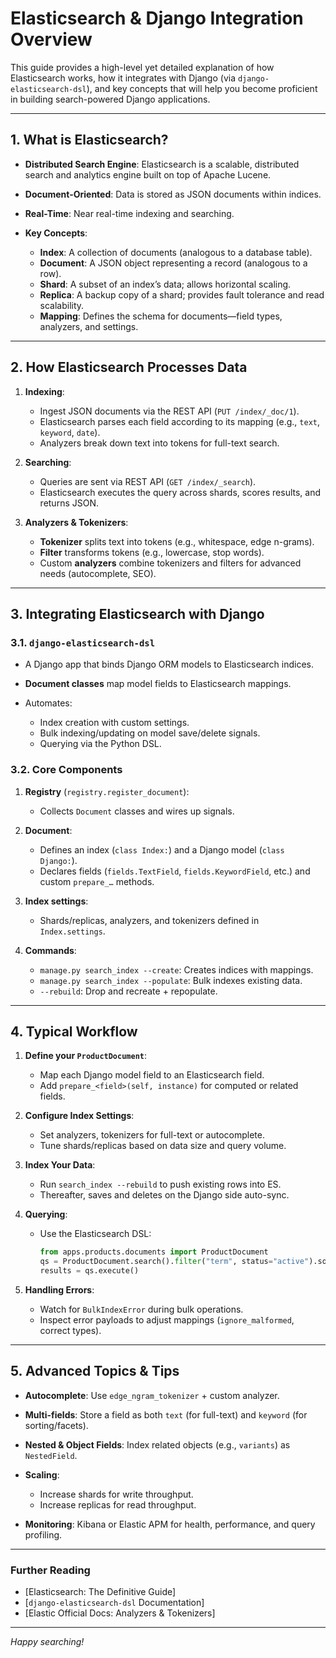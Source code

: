 # Elasticsearch & Django Integration Overview

This guide provides a high-level yet detailed explanation of how Elasticsearch works, how it integrates with Django (via `django-elasticsearch-dsl`), and key concepts that will help you become proficient in building search-powered Django applications.

---

## 1. What is Elasticsearch?

* **Distributed Search Engine**: Elasticsearch is a scalable, distributed search and analytics engine built on top of Apache Lucene.
* **Document-Oriented**: Data is stored as JSON documents within indices.
* **Real-Time**: Near real-time indexing and searching.
* **Key Concepts**:

  * **Index**: A collection of documents (analogous to a database table).
  * **Document**: A JSON object representing a record (analogous to a row).
  * **Shard**: A subset of an index’s data; allows horizontal scaling.
  * **Replica**: A backup copy of a shard; provides fault tolerance and read scalability.
  * **Mapping**: Defines the schema for documents—field types, analyzers, and settings.

---

## 2. How Elasticsearch Processes Data

1. **Indexing**:

   * Ingest JSON documents via the REST API (`PUT /index/_doc/1`).
   * Elasticsearch parses each field according to its mapping (e.g., `text`, `keyword`, `date`).
   * Analyzers break down text into tokens for full-text search.

2. **Searching**:

   * Queries are sent via REST API (`GET /index/_search`).
   * Elasticsearch executes the query across shards, scores results, and returns JSON.

3. **Analyzers & Tokenizers**:

   * **Tokenizer** splits text into tokens (e.g., whitespace, edge n-grams).
   * **Filter** transforms tokens (e.g., lowercase, stop words).
   * Custom **analyzers** combine tokenizers and filters for advanced needs (autocomplete, SEO).

---

## 3. Integrating Elasticsearch with Django

### 3.1. `django-elasticsearch-dsl`

* A Django app that binds Django ORM models to Elasticsearch indices.
* **Document classes** map model fields to Elasticsearch mappings.
* Automates:

  * Index creation with custom settings.
  * Bulk indexing/updating on model save/delete signals.
  * Querying via the Python DSL.

### 3.2. Core Components

1. **Registry** (`registry.register_document`):

   * Collects `Document` classes and wires up signals.

2. **Document**:

   * Defines an index (`class Index:`) and a Django model (`class Django:`).
   * Declares fields (`fields.TextField`, `fields.KeywordField`, etc.) and custom `prepare_…` methods.

3. **Index settings**:

   * Shards/replicas, analyzers, and tokenizers defined in `Index.settings`.

4. **Commands**:

   * `manage.py search_index --create`: Creates indices with mappings.
   * `manage.py search_index --populate`: Bulk indexes existing data.
   * `--rebuild`: Drop and recreate + repopulate.

---

## 4. Typical Workflow

1. **Define your `ProductDocument`**:

   * Map each Django model field to an Elasticsearch field.
   * Add `prepare_<field>(self, instance)` for computed or related fields.

2. **Configure Index Settings**:

   * Set analyzers, tokenizers for full-text or autocomplete.
   * Tune shards/replicas based on data size and query volume.

3. **Index Your Data**:

   * Run `search_index --rebuild` to push existing rows into ES.
   * Thereafter, saves and deletes on the Django side auto-sync.

4. **Querying**:

   * Use the Elasticsearch DSL:

     ```python
     from apps.products.documents import ProductDocument
     qs = ProductDocument.search().filter("term", status="active").sort("-popularity_score")
     results = qs.execute()
     ```

5. **Handling Errors**:

   * Watch for `BulkIndexError` during bulk operations.
   * Inspect error payloads to adjust mappings (`ignore_malformed`, correct types).

---

## 5. Advanced Topics & Tips

* **Autocomplete**: Use `edge_ngram_tokenizer` + custom analyzer.
* **Multi-fields**: Store a field as both `text` (for full-text) and `keyword` (for sorting/facets).
* **Nested & Object Fields**: Index related objects (e.g., `variants`) as `NestedField`.
* **Scaling**:

  * Increase shards for write throughput.
  * Increase replicas for read throughput.
* **Monitoring**: Kibana or Elastic APM for health, performance, and query profiling.

---

### Further Reading

* \[Elasticsearch: The Definitive Guide]
* \[`django-elasticsearch-dsl` Documentation]
* \[Elastic Official Docs: Analyzers & Tokenizers]

---

*Happy searching!*
